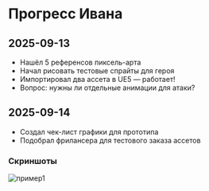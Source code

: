 # Прогресс Ивана

## 2025-09-13
- Нашёл 5 референсов пиксель-арта
- Начал рисовать тестовые спрайты для героя
- Импортировал два ассета в UE5 — работает!
- Вопрос: нужны ли отдельные анимации для атаки?

## 2025-09-14
- Создал чек-лист графики для прототипа
- Подобрал фрилансера для тестового заказа ассетов

### Скриншоты
![пример1](ссылка_на_картинку)